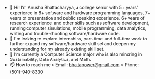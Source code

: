 - 👋 Hi! I’m Anusha Bhattacharyya, a college senior with 5+ years’ experience in 8+ software and hardware programming languages, 7+ years of presentation and public speaking experience, 6+ years of research experience, and other skills such as software development, running computer simulations, mobile programming, data analytics, writing and trouble-shooting software/hardware code. 
- 👀 I'm looking to explore internships, part-time, and full-time work to further expand my software/hardware skill set and deepen my understanding for my already existing skill set.
- 🌱 I’m currently a Computer Science major who is also minoring in Sustainability, Data Analytics, and Math.
- 📫 How to reach me > Email: bhattapower@gmail.com > Phone: (501)-940-8330

